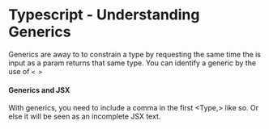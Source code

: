# Typescript - Understanding Generics 

Generics are away to to constrain a type by requesting the same time the is input as a param returns that same type. 
You can identify a generic by the use of `< >`

#### Generics and JSX
With generics, you need to include a comma in the first <Type,> like so. Or else it will be seen as an incomplete JSX text. 